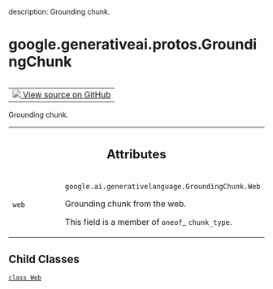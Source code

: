 description: Grounding chunk.

<div itemscope itemtype="http://developers.google.com/ReferenceObject">
<meta itemprop="name" content="google.generativeai.protos.GroundingChunk" />
<meta itemprop="path" content="Stable" />
<meta itemprop="property" content="Web"/>
</div>

# google.generativeai.protos.GroundingChunk

<!-- Insert buttons and diff -->

<table class="tfo-notebook-buttons tfo-api nocontent" align="left">
<td>
  <a target="_blank" href="https://github.com/googleapis/google-cloud-python/tree/main/packages/google-ai-generativelanguage/google/ai/generativelanguage_v1beta/types/generative_service.py#L1027-L1071">
    <img src="https://www.tensorflow.org/images/GitHub-Mark-32px.png" />
    View source on GitHub
  </a>
</td>
</table>



Grounding chunk.

<!-- Placeholder for "Used in" -->




<!-- Tabular view -->
 <table class="responsive fixed orange">
<colgroup><col width="214px"><col></colgroup>
<tr><th colspan="2"><h2 class="add-link">Attributes</h2></th></tr>

<tr>
<td>

`web`<a id="web"></a>

</td>
<td>

`google.ai.generativelanguage.GroundingChunk.Web`

Grounding chunk from the web.

This field is a member of `oneof`_ ``chunk_type``.

</td>
</tr>
</table>



## Child Classes
[`class Web`](../../../google/generativeai/protos/GroundingChunk/Web.md)

